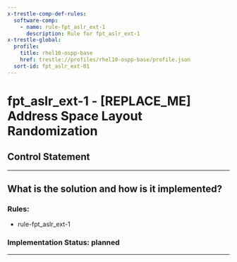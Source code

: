 ```yaml
---
x-trestle-comp-def-rules:
  software-comp:
    - name: rule-fpt_aslr_ext-1
      description: Rule for fpt_aslr_ext-1
x-trestle-global:
  profile:
    title: rhel10-ospp-base
    href: trestle://profiles/rhel10-ospp-base/profile.json
  sort-id: fpt_aslr_ext-01
---
```


# fpt_aslr_ext-1 - \[REPLACE_ME\] Address Space Layout Randomization

## Control Statement

______________________________________________________________________

## What is the solution and how is it implemented?

<!-- For implementation status enter one of: implemented, partial, planned, alternative, not-applicable -->

<!-- Note that the list of rules under ### Rules: is read-only and changes will not be captured after assembly to JSON -->

<!-- Add control implementation description here for control: fpt_aslr_ext-1 -->

### Rules:

  - rule-fpt_aslr_ext-1

### Implementation Status: planned

______________________________________________________________________
